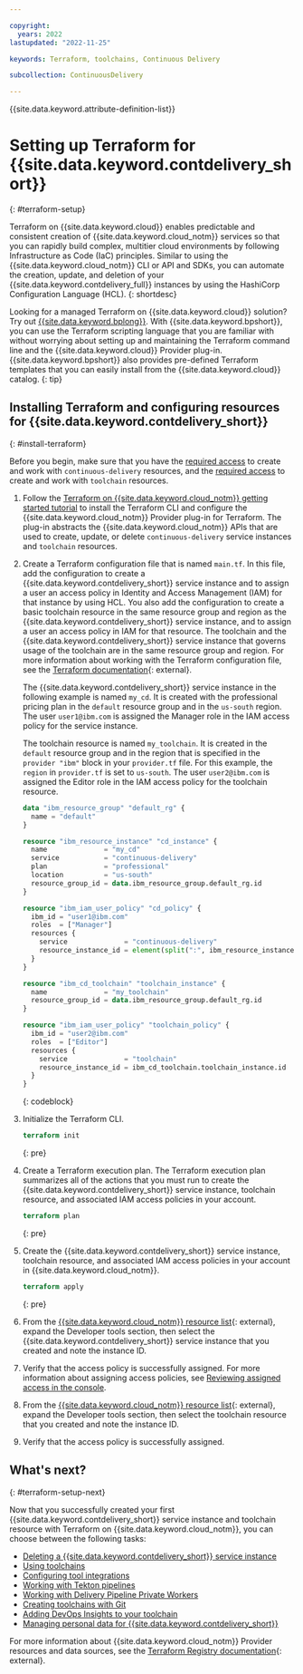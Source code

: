 ```yaml
---

copyright:
  years: 2022
lastupdated: "2022-11-25"

keywords: Terraform, toolchains, Continuous Delivery

subcollection: ContinuousDelivery

---
```


{{site.data.keyword.attribute-definition-list}}

# Setting up Terraform for {{site.data.keyword.contdelivery_short}}
{: #terraform-setup}

Terraform on {{site.data.keyword.cloud}} enables predictable and consistent creation of {{site.data.keyword.cloud_notm}} services so that you can rapidly build complex, multitier cloud environments by following Infrastructure as Code (IaC) principles. Similar to using the {{site.data.keyword.cloud_notm}} CLI or API and SDKs, you can automate the creation, update, and deletion of your {{site.data.keyword.contdelivery_full}} instances by using the HashiCorp Configuration Language (HCL).
{: shortdesc}

Looking for a managed Terraform on {{site.data.keyword.cloud}} solution? Try out [{{site.data.keyword.bplong}}](/docs/schematics?topic=schematics-getting-started). With {{site.data.keyword.bpshort}}, you can use the Terraform scripting language that you are familiar with without worrying about setting up and maintaining the Terraform command line and the {{site.data.keyword.cloud}} Provider plug-in. {{site.data.keyword.bpshort}} also provides pre-defined Terraform templates that you can easily install from the {{site.data.keyword.cloud}} catalog.
{: tip}

## Installing Terraform and configuring resources for {{site.data.keyword.contdelivery_short}}
{: #install-terraform}

Before you begin, make sure that you have the [required access](/docs/ContinuousDelivery?topic=ContinuousDelivery-cd-iam-security) to create and work with `continuous-delivery` resources, and the [required access](/docs/ContinuousDelivery?topic=ContinuousDelivery-toolchains-iam-security) to create and work with `toolchain` resources.

1. Follow the [Terraform on {{site.data.keyword.cloud_notm}} getting started tutorial](/docs/ibm-cloud-provider-for-terraform?topic=ibm-cloud-provider-for-terraform-getting-started) to install the Terraform CLI and configure the {{site.data.keyword.cloud_notm}} Provider plug-in for Terraform. The plug-in abstracts the {{site.data.keyword.cloud_notm}} APIs that are used to create, update, or delete `continuous-delivery` service instances and `toolchain` resources. 

2. Create a Terraform configuration file that is named `main.tf`. In this file, add the configuration to create a {{site.data.keyword.contdelivery_short}} service instance and to assign a user an access policy in Identity and Access Management (IAM) for that instance by using HCL. You also add the configuration to create a basic toolchain resource in the same resource group and region as the {{site.data.keyword.contdelivery_short}} service instance, and to assign a user an access policy in IAM for that resource. The toolchain and the {{site.data.keyword.contdelivery_short}} service instance that governs usage of the toolchain are in the same resource group and region. For more information about working with the Terraform configuration file, see the [Terraform documentation](https://www.terraform.io/docs/language/index.html){: external}. 

   The {{site.data.keyword.contdelivery_short}} service instance in the following example is named `my_cd`. It is created with the professional pricing plan in the `default` resource group and in the `us-south` region. The user `user1@ibm.com` is assigned the Manager role in the IAM access policy for the service instance.

   The toolchain resource is named `my_toolchain`. It is created in the `default` resource group and in the region that is specified in the `provider "ibm"` block in your `provider.tf` file. For this example, the `region` in `provider.tf` is set to `us-south`. The user `user2@ibm.com` is assigned the Editor role in the IAM access policy for the toolchain resource.

   ```terraform
   data "ibm_resource_group" "default_rg" {
     name = "default"
   }

   resource "ibm_resource_instance" "cd_instance" {
     name              = "my_cd"
     service           = "continuous-delivery"
     plan              = "professional"
     location          = "us-south"
     resource_group_id = data.ibm_resource_group.default_rg.id
   }

   resource "ibm_iam_user_policy" "cd_policy" {
     ibm_id = "user1@ibm.com"
     roles  = ["Manager"]
     resources {
       service              = "continuous-delivery"
       resource_instance_id = element(split(":", ibm_resource_instance.cd_instance.id), 7)
     }
   }

   resource "ibm_cd_toolchain" "toolchain_instance" {
     name              = "my_toolchain"
     resource_group_id = data.ibm_resource_group.default_rg.id
   }

   resource "ibm_iam_user_policy" "toolchain_policy" {
     ibm_id = "user2@ibm.com"
     roles  = ["Editor"]
     resources {
       service              = "toolchain"
       resource_instance_id = ibm_cd_toolchain.toolchain_instance.id
     }
   }
   ```
   {: codeblock}

3. Initialize the Terraform CLI. 

   ```terraform
   terraform init
   ```
   {: pre}

4. Create a Terraform execution plan. The Terraform execution plan summarizes all of the actions that you must run to create the {{site.data.keyword.contdelivery_short}} service instance, toolchain resource, and associated IAM access policies in your account.

   ```terraform
   terraform plan
   ```
   {: pre}

5. Create the {{site.data.keyword.contdelivery_short}} service instance, toolchain resource, and associated IAM access policies in your account in {{site.data.keyword.cloud_notm}}.

   ```terraform
   terraform apply
   ```
   {: pre}
   
6. From the [{{site.data.keyword.cloud_notm}} resource list](/resources){: external}, expand the Developer tools section, then select the {{site.data.keyword.contdelivery_short}} service instance that you created and note the instance ID.

7. Verify that the access policy is successfully assigned. For more information about assigning access policies, see [Reviewing assigned access in the console](/docs/account?topic=account-assign-access-resources#review-your-access-console).

8. From the [{{site.data.keyword.cloud_notm}} resource list](/resources){: external}, expand the Developer tools section, then select the toolchain resource that you created and note the instance ID.

9. Verify that the access policy is successfully assigned.

## What's next?
{: #terraform-setup-next}

Now that you successfully created your first {{site.data.keyword.contdelivery_short}} service instance and toolchain resource with Terraform on {{site.data.keyword.cloud_notm}}, you can choose between the following tasks:

- [Deleting a {{site.data.keyword.contdelivery_short}} service instance](/docs/ContinuousDelivery?topic=ContinuousDelivery-delete_cd_service)
- [Using toolchains](/docs/ContinuousDelivery?topic=ContinuousDelivery-toolchains-using)
- [Configuring tool integrations](/docs/ContinuousDelivery?topic=ContinuousDelivery-integrations)
- [Working with Tekton pipelines](/docs/ContinuousDelivery?topic=ContinuousDelivery-tekton-pipelines)
- [Working with Delivery Pipeline Private Workers](/docs/ContinuousDelivery?topic=ContinuousDelivery-private-workers)
- [Creating toolchains with Git](/docs/ContinuousDelivery?topic=ContinuousDelivery-toolchains_git)
- [Adding DevOps Insights to your toolchain](/docs/ContinuousDelivery?topic=ContinuousDelivery-add-devops-insights)
- [Managing personal data for {{site.data.keyword.contdelivery_short}}](/docs/ContinuousDelivery?topic=ContinuousDelivery-cd_personal_data)

For more information about {{site.data.keyword.cloud_notm}} Provider resources and data sources, see the [Terraform Registry documentation](https://registry.terraform.io/providers/IBM-Cloud/ibm/latest/docs){: external}.
